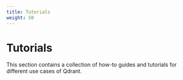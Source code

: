 ```yaml
---
title: Tutorials
weight: 50
---
```


# Tutorials

This section contains a collection of how-to guides and tutorials for different use cases of Qdrant.
